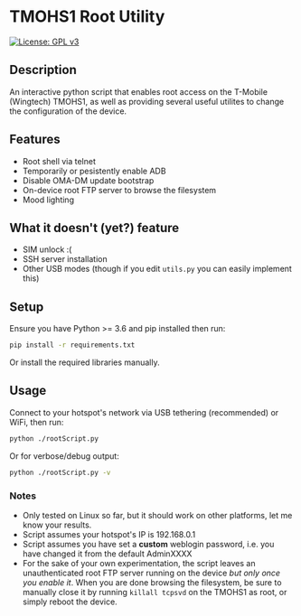 # TMOHS1 Root Utility

[![License: GPL v3](https://img.shields.io/badge/License-GPLv3-blue.svg)](https://www.gnu.org/licenses/gpl-3.0)

## Description

An interactive python script that enables root access on the T-Mobile (Wingtech) TMOHS1, as well as providing several useful utilites to change the configuration of the device.

## Features

- Root shell via telnet
- Temporarily or pesistently enable ADB
- Disable OMA-DM update bootstrap
- On-device root FTP server to browse the filesystem
- Mood lighting

## What it doesn't (yet?) feature

- SIM unlock :(
- SSH server installation
- Other USB modes (though if you edit `utils.py` you can easily implement this)

## Setup

Ensure you have Python >= 3.6 and pip installed then run:

```bash
pip install -r requirements.txt
```

Or install the required libraries manually.

## Usage

Connect to your hotspot's network via USB tethering (recommended) or WiFi, then run:

```sh
python ./rootScript.py
```
Or for verbose/debug output:
```sh
python ./rootScript.py -v
```

### **Notes**

- Only tested on Linux so far, but it should work on other platforms, let me know your results.
- Script assumes your hotspot's IP is 192.168.0.1
- Script assumes you have set a **custom** weblogin password, i.e. you have changed it from the default AdminXXXX
- For the sake of your own experimentation, the script leaves an unauthenticated root FTP server running on the device *but only once you enable it*. When you are done browsing the filesystem, be sure to manually close it by running `killall tcpsvd` on the TMOHS1 as root, or simply reboot the device.
